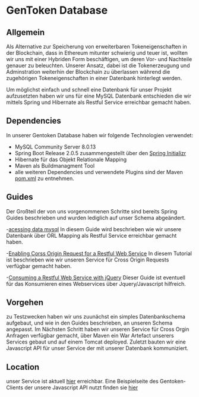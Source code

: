 # GenToken Database


## Allgemein 

Als Alternative zur Speicherung von erweiterbaren Tokeneigenschaften in der Blockchain, dass in Ethereum mitunter schwierig und teuer ist, wollten wir uns mit einer Hybriden Form beschäftigen, um deren Vor- und Nachteile genauer zu beleuchten.
Unserer Ansatz, dabei ist die Tokenerzeugung und Adminstration weiterhin der Blockchain zu überlassen während die zugehörigen Tokeneigenschaften in einer Datenbank hinterlegt werden.

Um möglichst einfach und schnell eine Datenbank für unser Projekt aufzusetzten haben wir uns für eine MySQL Datenbank entschieden die wir mittels Spring und Hibernate als Restful Service erreichbar gemacht haben.  


## Dependencies

In unserer Gentoken Database haben wir folgende Technologien verwendet:

- MySQL Community Server 8.0.13
- Spring Boot Release 2.0.5 zusammengestellt über den [Spring Initializr](https://start.spring.io/)
- Hibernate für das Objekt Relationale Mapping 
- Maven als Buildmanagment Tool
- alle weiteren Dependencies und verwendete Plugins sind der Maven [pom.xml](./pom.xml) zu entnehmen.


## Guides

 Der Großteil der von uns vorgenommenen Schritte sind bereits Spring Guides beschrieben und wurden lediglich auf unser Schema abgeändert.
 
 
 -[acessing data mysql](https://spring.io/guides/gs/accessing-data-mysql/) In diesem Guide wird beschrieben wie
 wir unsere Datenbank über ORL Mapping als Restful Service erreichbar gemacht haben.
   
-[Enabling Corss Origin Request for a Restful Web Service](https://spring.io/guides/gs/rest-service-cors/) In diesem Tutorial ist beschrieben 
 wie wir unseren Service für Cross Origin Requests verfügbar gemacht haben.

-[Consuming a Restful Web Service with jQuery](https://spring.io/guides/gs/consuming-rest-jquery/) Dieser Guide ist eventuell für das Konsumieren eines Webservices über Jquery/Javascript hilfreich.
## Vorgehen

zu Testzwecken haben wir uns zuunächst ein simples Datenbankschema aufgebaut, und wie in den Guides beschrieben, an unseren Schema angepasst.
Im Nächsten Schritt haben wir unseren Service für Cross Orgin Anfragen verfügbar gemacht, über Maven ein War Artefact unserers Services gebaut und auf einem Tomcat deployed.
Zuletzt bauten wir eine Javascript API für unser Service der mit unserer Datenbank kommuniziert. 


## Location

unser Service ist aktuell [hier](https://math2i.bounceme.net:8080/Database/) erreichbar.
Eine Beispielseite des Gentoken-Clients der unsere Javascript API nutzt finden sie [hier](https://math2i.bounceme.net/gentoken-client/examples/Database.html) 

